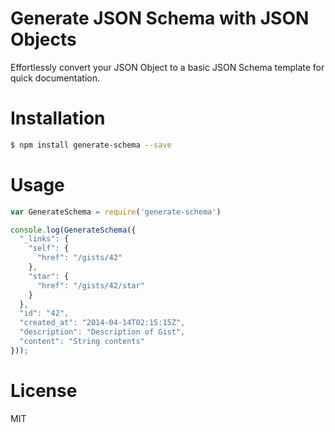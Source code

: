 # Generate JSON Schema with JSON Objects

Effortlessly convert your JSON Object to a basic JSON Schema template for quick documentation.

# Installation

```bash
$ npm install generate-schema --save
```

# Usage

```js
var GenerateSchema = require('generate-schema')

console.log(GenerateSchema({
  "_links": {
    "self": {
      "href": "/gists/42"
    },
    "star": {
      "href": "/gists/42/star"
    }
  },
  "id": "42",
  "created_at": "2014-04-14T02:15:15Z",
  "description": "Description of Gist",
  "content": "String contents"
}));
```

# License

MIT